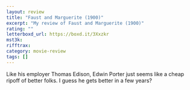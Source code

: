 ```yaml
---
layout: review
title: "Faust and Marguerite (1900)"
excerpt: "My review of Faust and Marguerite (1900)"
rating: ""
letterboxd_url: https://boxd.it/3Xxzkr
mst3k:
rifftrax:
category: movie-review
tags: []
---
```


Like his employer Thomas Edison, Edwin Porter just seems like a cheap ripoff of better folks. I guess he gets better in a few years?
